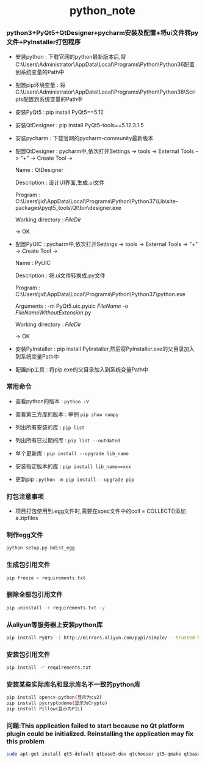 # <p align = "center"> python_note </p>

### python3+PyQt5+QtDesigner+pycharm安装及配置+将ui文件转py文件+PyInstaller打包程序
- 安装python : 下载官网的python最新版本后,将C:\Users\Administrator\AppData\Local\Programs\Python\Python36配置到系统变量的Path中

- 配置pip环境变量 : 将C:\Users\Administrator\AppData\Local\Programs\Python\Python36\Scripts配置到系统变量的Path中

- 安装PyQt5 : pip install  PyQt5==5.12

- 安装QtDesigner : pip install PyQt5-tools==5.12.3.1.5

- 安装pycharm : 下载官网的pycharm-community最新版本

- 配置QtDesigner : pycharm中,依次打开Settings -> tools -> External Tools ->  "+" -> Create Tool ->

	Name : QtDesigner

	Description : 设计UI界面,生成.ui文件

	Program : C:\Users\jid\AppData\Local\Programs\Python\Python37\Lib\site-packages\pyqt5_tools\Qt\bin\designer.exe

	Working directory : $FileDir$

	-> OK

- 配置PyUIC : pycharm中,依次打开Settings -> tools -> External Tools ->  "+" -> Create Tool ->

	Name : PyUIC

	Description : 将.ui文件转换成.py文件

	Program : C:\Users\jid\AppData\Local\Programs\Python\Python37\python.exe

	Arguments : -m PyQt5.uic.pyuic  $FileName$ -o $FileNameWithoutExtension$.py

	Working directory : $FileDir$

	-> OK
	
- 安装PyInstaller : pip install PyInstaller,然后将PyInstaller.exe的父目录加入到系统变量Path中

- 配置pip工具 : 将pip.exe的父目录加入到系统变量Path中


### 常用命令
- 查看python的版本 : `python -V`

- 查看第三方库的版本 : 举例 `pip show numpy`

- 列出所有安装的库 : `pip list`

- 列出所有已过期的库 : `pip list --outdated`

- 单个更新库 : `pip install --upgrade lib_name`

- 安装指定版本的库 : `pip install lib_name==xxx`

- 更新pip : `python -m pip install --upgrade pip`


### 打包注意事项
- 项目打包使用到.egg文件时,需要在spec文件中的coll = COLLECT()添加a.zipfiles

### 制作egg文件
```bash
python setup.py bdist_egg
```

### 生成包引用文件
```bash
pip freeze > requirements.txt
```

### 删除全部包引用文件
```bash
pip uninstall -r requirements.txt -y
```

### 从aliyun等服务器上安装python库
```bash
pip install PyQt5 -i http://mirrors.aliyun.com/pypi/simple/ --trusted-host mirrors.aliyun.com
```

### 安装包引用文件
```bash
pip install -r requirements.txt
```

### 安装某些实际库名和显示库名不一致的python库
```bash
pip install opencv-python(显示为cv2)
pip install pycryptodome(显示为Crypto)
pip install Pillow(显示为PIL)
```

### 问题:This application failed to start because no Qt platform plugin could be initialized. Reinstalling the application may fix this problem
```bash
sudo apt-get install qt5-default qtbase5-dev qtchooser qt5-qmake qtbase5-dev-tools
```
							
